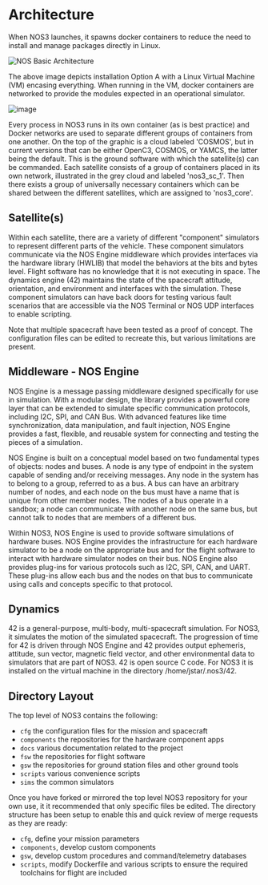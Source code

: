 # Architecture

When NOS3 launches, it spawns docker containers to reduce the need to install and manage packages directly in Linux.

![NOS Basic Architecture](./_static/NOS_Basic.drawio.png)

The above image depicts installation Option A with a Linux Virtual Machine (VM) encasing everything.
When running in the VM, docker containers are networked to provide the modules expected in an operational simulator.

![image](./_static/NOS3-Container-Deployment.png)

Every process in NOS3 runs in its own container (as is best practice) and Docker networks are used to separate different groups of containers from one another.
On the top of the graphic is a cloud labeled 'COSMOS', but in current versions that can be either OpenC3, COSMOS, or YAMCS, the latter being the default.
This is the ground software with which the satellite(s) can be commanded.
Each satellite consists of a group of containers placed in its own network, illustrated in the grey cloud and labeled 'nos3_sc_1'.
Then there exists a group of universally necessary containers which can be shared between the different satellites, which are assigned to 'nos3_core'.

## Satellite(s)

Within each satellite, there are a variety of different "component" simulators to represent different parts of the vehicle.
These component simulators communicate via the NOS Engine middleware which provides interfaces via the hardware library (HWLIB) that model the behaviors at the bits and bytes level.
Flight software has no knowledge that it is not executing in space.
The dynamics engine (42) maintains the state of the spacecraft attitude, orientation, and environment and interfaces with the simulation.
These component simulators can have back doors for testing various fault scenarios that are accessible via the NOS Terminal or NOS UDP interfaces to enable scripting.

Note that multiple spacecraft have been tested as a proof of concept.
The configuration files can be edited to recreate this, but various limitations are present.

## Middleware - NOS Engine

NOS Engine is a message passing middleware designed specifically for use in simulation.
With a modular design, the library provides a powerful core layer that can be extended to simulate specific communication protocols, including I2C, SPI, and CAN Bus.
With advanced features like time synchronization, data manipulation, and fault injection, NOS Engine provides a fast, flexible, and reusable system for connecting and testing the pieces of a simulation.

NOS Engine is built on a conceptual model based on two fundamental types of objects: nodes and buses.
A node is any type of endpoint in the system capable of sending and/or receiving messages.
Any node in the system has to belong to a group, referred to as a bus.
A bus can have an arbitrary number of nodes, and each node on the bus must have a name that is unique from other member nodes.
The nodes of a bus operate in a sandbox; a node can communicate with another node on the same bus, but cannot talk to nodes that are members of a different bus.

Within NOS3, NOS Engine is used to provide software simulations of hardware buses.
NOS Engine provides the infrastructure for each hardware simulator to be a node on the appropriate bus and for the flight software to interact with hardware simulator nodes on their bus.
NOS Engine also provides plug-ins for various protocols such as I2C, SPI, CAN, and UART.
These plug-ins allow each bus and the nodes on that bus to communicate using calls and concepts specific to that protocol.

## Dynamics

42 is a general-purpose, multi-body, multi-spacecraft simulation.
For NOS3, it simulates the motion of the simulated spacecraft.
The progression of time for 42 is driven through NOS Engine and 42 provides output ephemeris, attitude, sun vector, magnetic field vector, and other environmental data to simulators that are part of NOS3.
42 is open source C code. For NOS3 it is installed on the virtual machine in the directory /home/jstar/.nos3/42.

## Directory Layout

The top level of NOS3 contains the following:
* `cfg` the configuration files for the mission and spacecraft
* `components` the repositories for the hardware component apps
* `docs` various documentation related to the project
* `fsw` the repositories for flight software
* `gsw` the repositories for ground station files and other ground tools
* `scripts` various convenience scripts
* `sims` the common simulators

Once you have forked or mirrored the top level NOS3 repository for your own use, it it recommended that only specific files be edited.
The directory structure has been setup to enable this and quick review of merge requests as they are ready:
* `cfg`, define your mission parameters
* `components`, develop custom components
* `gsw`, develop custom procedures and command/telemetry databases
* `scripts`, modify Dockerfile and various scripts to ensure the required toolchains for flight are included
